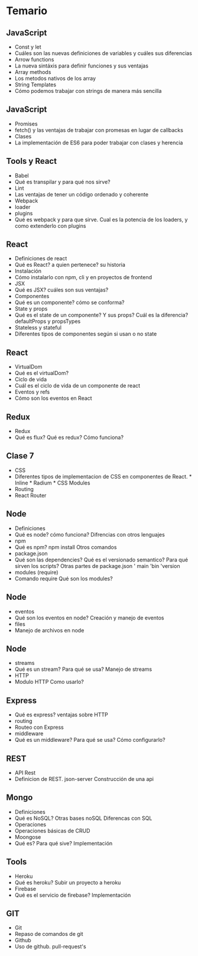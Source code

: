 # Temario

## JavaScript

* Const y let
 * Cuáles son las nuevas definiciones de variables y cuáles sus diferencias
* Arrow functions
 * La nueva sintáxis para definir funciones y sus ventajas
* Array methods
 * Los metodos nativos de los array
* String Templates
 * Cómo podemos trabajar con strings de manera más sencilla

## JavaScript

* Promises
 * fetch() y las ventajas de trabajar con promesas en lugar de callbacks
* Clases
 * La implementación de ES6 para poder trabajar con clases y herencia

## Tools y React

* Babel
 * Qué es transpilar y para qué nos sirve?
* Lint
 * Las ventajas de tener un código ordenado y coherente
* Webpack
 * loader
 * plugins 
 * Qué es webpack y para que sirve. Cual es la potencia de los loaders, y como extenderlo
con plugins

## React

* Definiciones de react
 * Qué es React? a quien pertenece? su historia
* Instalación
 * Cómo instalarlo con npm, cli y en proyectos de frontend
* JSX
 * Qué es JSX? cuáles son sus ventajas?
* Componentes
 * Qué es un componente? cómo se conforma?
* State y props
 * Qué es el state de un componente? Y sus props? Cuál es la diferencia? defaultProps y propsTypes
* Stateless y stateful
 * Diferentes tipos de componentes según si usan o no state

## React

* VirtualDom
 * Qué es el virtualDom?
* Ciclo de vida
 * Cuál es el ciclo de vida de un componente de react
* Eventos y refs
 * Cómo son los eventos en React

## Redux

* Redux
 * Qué es flux? Qué es redux? Cómo funciona?

## Clase 7

* CSS
 * Diferentes tipos de implementacion de CSS en componentes de React. * Inline * Radium * CSS Modules
* Routing
 * React Router
 
## Node
* Definiciones
 * Qué es node? cómo funciona? Difrencias con otros lenguajes
* npm
 * Qué es npm? npm install Otros comandos
* package.json
 * Qué son las dependencies? Qué es el versionado semantico? Para qué sirven los scripts? Otras partes de package.json ' main 'bin 'version
* modules (require)
 * Comando require Qué son los modules?


## Node
* eventos
 * Qué son los eventos en node? Creación y manejo de eventos
* files
 * Manejo de archivos en node

## Node
* streams
 * Qué es un stream? Para qué se usa? Manejo de streams
* HTTP
 * Modulo HTTP Como usarlo?

## Express
* Qué es express? ventajas sobre HTTP
* routing
 * Routeo con Express
* middleware
 * Qué es un middleware? Para qué se usa? Cómo configurarlo?

## REST
* API Rest
 * Definicion de REST. json-server Construcción de una api

## Mongo
* Definiciones
 * Qué es NoSQL? Otras bases noSQL Diferencas con SQL
* Operaciones
 * Operaciones básicas de CRUD
* Moongose
 * Qué es? Para qué sive? Implementación

## Tools
* Heroku
 * Qué es heroku? Subir un proyecto a heroku
* Firebase
 * Qué es el servicio de firebase? Implementación

## GIT
* Git
 * Repaso de comandos de git
* Github
 * Uso de github. pull-request's

